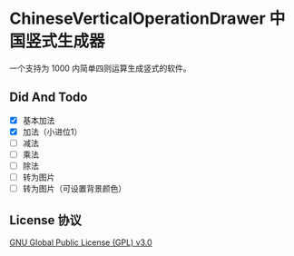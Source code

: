 # ChineseVerticalOperationDrawer 中国竖式生成器
一个支持为 1000 内简单四则运算生成竖式的软件。

## Did And Todo
- [x] 基本加法
- [x] 加法（小进位1）
- [ ] 减法
- [ ] 乘法
- [ ] 除法
- [ ] 转为图片
- [ ] 转为图片（可设置背景颜色）
## License 协议
[GNU Global Public License (GPL) v3.0](LICENSE)
